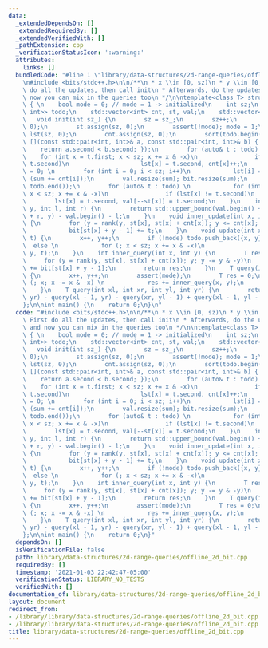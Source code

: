```yaml
---
data:
  _extendedDependsOn: []
  _extendedRequiredBy: []
  _extendedVerifiedWith: []
  _pathExtension: cpp
  _verificationStatusIcon: ':warning:'
  attributes:
    links: []
  bundledCode: "#line 1 \"library/data-structures/2d-range-queries/offline_2d_bit.cpp\"\
    \n#include <bits/stdc++.h>\n\n/**\n * x \\in [0, sz)\n * y \\in [0, sz)\n * First\
    \ do all the updates, then call init\n * Afterwards, do the updates again, and\
    \ now you can mix in the queries too\n */\n\ntemplate<class T> struct Offline2DBIT\
    \ { \n    bool mode = 0; // mode = 1 -> initialized\n    int sz;\n    std::vector<std::pair<int,\
    \ int>> todo;\n    std::vector<int> cnt, st, val;\n    std::vector<T> bit;\n \
    \   void init(int sz_) {\n        sz = sz_;\n        sz++;\n        cnt.assign(sz,\
    \ 0);\n        st.assign(sz, 0);\n        assert(!mode); mode = 1;\n        std::vector<int>\
    \ lst(sz, 0);\n        cnt.assign(sz, 0);\n        sort(todo.begin(), todo.end(),\
    \ [](const std::pair<int, int>& a, const std::pair<int, int>& b) { \n        \
    \    return a.second < b.second; });\n        for (auto& t : todo) \n        \
    \    for (int x = t.first; x < sz; x += x & -x)\n                if (lst[x] !=\
    \ t.second)\n                    lst[x] = t.second, cnt[x]++;\n        int sum\
    \ = 0; \n        for (int i = 0; i < sz; i++)\n            lst[i] = 0, st[i] =\
    \ (sum += cnt[i]);\n        val.resize(sum); bit.resize(sum);\n        reverse(todo.begin(),\
    \ todo.end());\n        for (auto& t : todo) \n            for (int x = t.first;\
    \ x < sz; x += x & -x)\n                if (lst[x] != t.second)\n            \
    \        lst[x] = t.second, val[--st[x]] = t.second;\n    }\n    int rank(int\
    \ y, int l, int r) {\n        return std::upper_bound(val.begin() + l, val.begin()\
    \ + r, y) - val.begin() - l;\n    }\n    void inner_update(int x, int y, T t)\
    \ {\n        for (y = rank(y, st[x], st[x] + cnt[x]); y <= cnt[x]; y += y & -y)\n\
    \            bit[st[x] + y - 1] += t;\n    }\n    void update(int x, int y, T\
    \ t) {\n        x++, y++;\n        if (!mode) todo.push_back({x, y});\n      \
    \  else \n            for (; x < sz; x += x & -x)\n                inner_update(x,\
    \ y, t);\n    }\n    int inner_query(int x, int y) {\n        T res = 0;\n   \
    \     for (y = rank(y, st[x], st[x] + cnt[x]); y; y -= y & -y)\n            res\
    \ += bit[st[x] + y - 1];\n        return res;\n    }\n    T query(int x, int y)\
    \ {\n        x++, y++;\n        assert(mode);\n        T res = 0;\n        for\
    \ (; x; x -= x & -x) \n            res += inner_query(x, y);\n        return res;\n\
    \    }\n    T query(int xl, int xr, int yl, int yr) {\n        return query(xr,\
    \ yr) - query(xl - 1, yr) - query(xr, yl - 1) + query(xl - 1, yl - 1);\n    }\n\
    };\n\nint main() {\n    return 0;\n}\n"
  code: "#include <bits/stdc++.h>\n\n/**\n * x \\in [0, sz)\n * y \\in [0, sz)\n *\
    \ First do all the updates, then call init\n * Afterwards, do the updates again,\
    \ and now you can mix in the queries too\n */\n\ntemplate<class T> struct Offline2DBIT\
    \ { \n    bool mode = 0; // mode = 1 -> initialized\n    int sz;\n    std::vector<std::pair<int,\
    \ int>> todo;\n    std::vector<int> cnt, st, val;\n    std::vector<T> bit;\n \
    \   void init(int sz_) {\n        sz = sz_;\n        sz++;\n        cnt.assign(sz,\
    \ 0);\n        st.assign(sz, 0);\n        assert(!mode); mode = 1;\n        std::vector<int>\
    \ lst(sz, 0);\n        cnt.assign(sz, 0);\n        sort(todo.begin(), todo.end(),\
    \ [](const std::pair<int, int>& a, const std::pair<int, int>& b) { \n        \
    \    return a.second < b.second; });\n        for (auto& t : todo) \n        \
    \    for (int x = t.first; x < sz; x += x & -x)\n                if (lst[x] !=\
    \ t.second)\n                    lst[x] = t.second, cnt[x]++;\n        int sum\
    \ = 0; \n        for (int i = 0; i < sz; i++)\n            lst[i] = 0, st[i] =\
    \ (sum += cnt[i]);\n        val.resize(sum); bit.resize(sum);\n        reverse(todo.begin(),\
    \ todo.end());\n        for (auto& t : todo) \n            for (int x = t.first;\
    \ x < sz; x += x & -x)\n                if (lst[x] != t.second)\n            \
    \        lst[x] = t.second, val[--st[x]] = t.second;\n    }\n    int rank(int\
    \ y, int l, int r) {\n        return std::upper_bound(val.begin() + l, val.begin()\
    \ + r, y) - val.begin() - l;\n    }\n    void inner_update(int x, int y, T t)\
    \ {\n        for (y = rank(y, st[x], st[x] + cnt[x]); y <= cnt[x]; y += y & -y)\n\
    \            bit[st[x] + y - 1] += t;\n    }\n    void update(int x, int y, T\
    \ t) {\n        x++, y++;\n        if (!mode) todo.push_back({x, y});\n      \
    \  else \n            for (; x < sz; x += x & -x)\n                inner_update(x,\
    \ y, t);\n    }\n    int inner_query(int x, int y) {\n        T res = 0;\n   \
    \     for (y = rank(y, st[x], st[x] + cnt[x]); y; y -= y & -y)\n            res\
    \ += bit[st[x] + y - 1];\n        return res;\n    }\n    T query(int x, int y)\
    \ {\n        x++, y++;\n        assert(mode);\n        T res = 0;\n        for\
    \ (; x; x -= x & -x) \n            res += inner_query(x, y);\n        return res;\n\
    \    }\n    T query(int xl, int xr, int yl, int yr) {\n        return query(xr,\
    \ yr) - query(xl - 1, yr) - query(xr, yl - 1) + query(xl - 1, yl - 1);\n    }\n\
    };\n\nint main() {\n    return 0;\n}"
  dependsOn: []
  isVerificationFile: false
  path: library/data-structures/2d-range-queries/offline_2d_bit.cpp
  requiredBy: []
  timestamp: '2021-01-03 22:42:47-05:00'
  verificationStatus: LIBRARY_NO_TESTS
  verifiedWith: []
documentation_of: library/data-structures/2d-range-queries/offline_2d_bit.cpp
layout: document
redirect_from:
- /library/library/data-structures/2d-range-queries/offline_2d_bit.cpp
- /library/library/data-structures/2d-range-queries/offline_2d_bit.cpp.html
title: library/data-structures/2d-range-queries/offline_2d_bit.cpp
---
```

